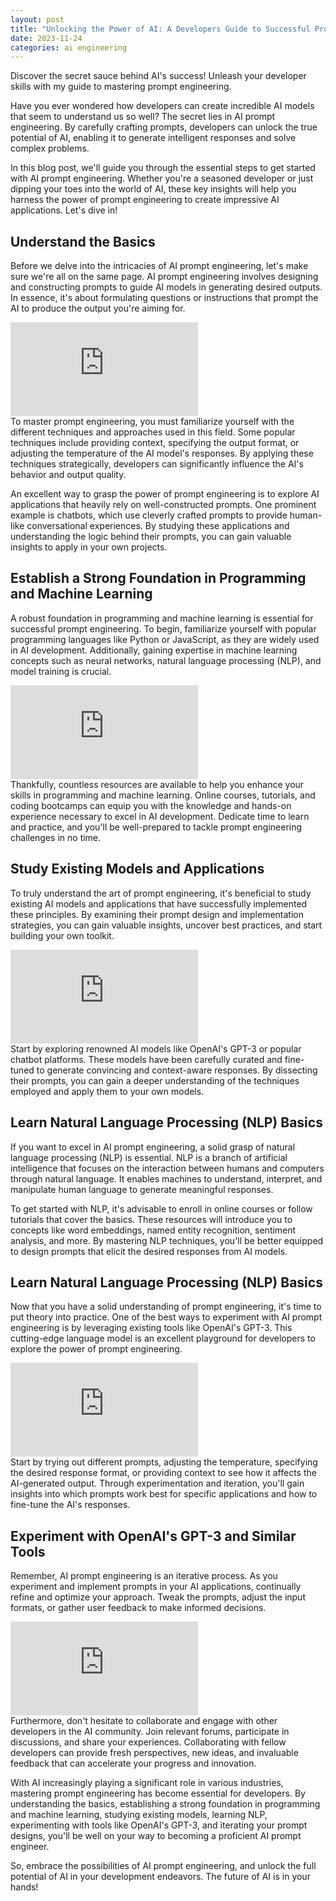 ```yaml
---
layout: post
title: "Unlocking the Power of AI: A Developers Guide to Successful Prompt Engineering"
date: 2023-11-24
categories: ai engineering
---
```


Discover the secret sauce behind AI's success! Unleash your developer skills with my guide to mastering prompt engineering.

Have you ever wondered how developers can create incredible AI models that seem to understand us so well? The secret lies in AI prompt engineering. By carefully crafting prompts, developers can unlock the true potential of AI, enabling it to generate intelligent responses and solve complex problems.

In this blog post, we'll guide you through the essential steps to get started with AI prompt engineering. Whether you're a seasoned developer or just dipping your toes into the world of AI, these key insights will help you harness the power of prompt engineering to create impressive AI applications. Let's dive in!

## Understand the Basics

Before we delve into the intricacies of AI prompt engineering, let's make sure we're all on the same page. AI prompt engineering involves designing and constructing prompts to guide AI models in generating desired outputs. In essence, it's about formulating questions or instructions that prompt the AI to produce the output you're aiming for.

<div class="youtube-div"><iframe class="youtube-embed" src="https://www.youtube.com/embed/sWpRGbB9xR0" frameborder="0" allow="accelerometer; autoplay; encrypted-media; gyroscope; picture-in-picture" allowfullscreen="allowfullscreen"></iframe></div>
To master prompt engineering, you must familiarize yourself with the different techniques and approaches used in this field. Some popular techniques include providing context, specifying the output format, or adjusting the temperature of the AI model's responses. By applying these techniques strategically, developers can significantly influence the AI's behavior and output quality.

An excellent way to grasp the power of prompt engineering is to explore AI applications that heavily rely on well-constructed prompts. One prominent example is chatbots, which use cleverly crafted prompts to provide human-like conversational experiences. By studying these applications and understanding the logic behind their prompts, you can gain valuable insights to apply in your own projects.

## Establish a Strong Foundation in Programming and Machine Learning

A robust foundation in programming and machine learning is essential for successful prompt engineering. To begin, familiarize yourself with popular programming languages like Python or JavaScript, as they are widely used in AI development. Additionally, gaining expertise in machine learning concepts such as neural networks, natural language processing (NLP), and model training is crucial.

<div class="youtube-div"><iframe class="youtube-embed" src="https://www.youtube.com/embed/Av5-dTqy-Jg" frameborder="0" allow="accelerometer; autoplay; encrypted-media; gyroscope; picture-in-picture" allowfullscreen="allowfullscreen"></iframe></div>
Thankfully, countless resources are available to help you enhance your skills in programming and machine learning. Online courses, tutorials, and coding bootcamps can equip you with the knowledge and hands-on experience necessary to excel in AI development. Dedicate time to learn and practice, and you'll be well-prepared to tackle prompt engineering challenges in no time.

## Study Existing Models and Applications

To truly understand the art of prompt engineering, it's beneficial to study existing AI models and applications that have successfully implemented these principles. By examining their prompt design and implementation strategies, you can gain valuable insights, uncover best practices, and start building your own toolkit.

<div class="youtube-div"><iframe class="youtube-embed" src="https://www.youtube.com/embed/RabFj9gBve4" frameborder="0" allow="accelerometer; autoplay; encrypted-media; gyroscope; picture-in-picture" allowfullscreen="allowfullscreen"></iframe></div>
Start by exploring renowned AI models like OpenAI's GPT-3 or popular chatbot platforms. These models have been carefully curated and fine-tuned to generate convincing and context-aware responses. By dissecting their prompts, you can gain a deeper understanding of the techniques employed and apply them to your own models.

## Learn Natural Language Processing (NLP) Basics

If you want to excel in AI prompt engineering, a solid grasp of natural language processing (NLP) is essential. NLP is a branch of artificial intelligence that focuses on the interaction between humans and computers through natural language. It enables machines to understand, interpret, and manipulate human language to generate meaningful responses.

To get started with NLP, it's advisable to enroll in online courses or follow tutorials that cover the basics. These resources will introduce you to concepts like word embeddings, named entity recognition, sentiment analysis, and more. By mastering NLP techniques, you'll be better equipped to design prompts that elicit the desired responses from AI models.

## Learn Natural Language Processing (NLP) Basics

Now that you have a solid understanding of prompt engineering, it's time to put theory into practice. One of the best ways to experiment with AI prompt engineering is by leveraging existing tools like OpenAI's GPT-3. This cutting-edge language model is an excellent playground for developers to explore the power of prompt engineering.

<div class="youtube-div"><iframe class="youtube-embed" src="https://www.youtube.com/embed/OV-AqEOgNyg" frameborder="0" allow="accelerometer; autoplay; encrypted-media; gyroscope; picture-in-picture" allowfullscreen="allowfullscreen"></iframe></div>
Start by trying out different prompts, adjusting the temperature, specifying the desired response format, or providing context to see how it affects the AI-generated output. Through experimentation and iteration, you'll gain insights into which prompts work best for specific applications and how to fine-tune the AI's responses.

## Experiment with OpenAI's GPT-3 and Similar Tools

Remember, AI prompt engineering is an iterative process. As you experiment and implement prompts in your AI applications, continually refine and optimize your approach. Tweak the prompts, adjust the input formats, or gather user feedback to make informed decisions.

<div class="youtube-div"><iframe class="youtube-embed" src="https://www.youtube.com/embed/gOGxvElB2OU" frameborder="0" allow="accelerometer; autoplay; encrypted-media; gyroscope; picture-in-picture" allowfullscreen="allowfullscreen"></iframe></div>
Furthermore, don't hesitate to collaborate and engage with other developers in the AI community. Join relevant forums, participate in discussions, and share your experiences. Collaborating with fellow developers can provide fresh perspectives, new ideas, and invaluable feedback that can accelerate your progress and innovation.

With AI increasingly playing a significant role in various industries, mastering prompt engineering has become essential for developers. By understanding the basics, establishing a strong foundation in programming and machine learning, studying existing models, learning NLP, experimenting with tools like OpenAI's GPT-3, and iterating your prompt designs, you'll be well on your way to becoming a proficient AI prompt engineer.

So, embrace the possibilities of AI prompt engineering, and unlock the full potential of AI in your development endeavors. The future of AI is in your hands!

